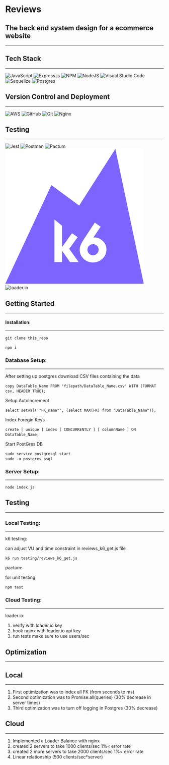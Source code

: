 # Reviews


## The back end system design for a ecommerce website
*****************************************************************


## Tech Stack
**************************
![JavaScript](https://img.shields.io/badge/javascript-%23323330.svg?style=for-the-badge&logo=javascript&logoColor=%23F7DF1E)
![Express.js](https://img.shields.io/badge/express.js-%23404d59.svg?style=for-the-badge&logo=express&logoColor=%2361DAFB)
![NPM](https://img.shields.io/badge/NPM-%23000000.svg?style=for-the-badge&logo=npm&logoColor=white)
![NodeJS](https://img.shields.io/badge/node.js-6DA55F?style=for-the-badge&logo=node.js&logoColor=white)
![Visual Studio Code](https://img.shields.io/badge/Visual%20Studio%20Code-0078d7.svg?style=for-the-badge&logo=visual-studio-code&logoColor=white)
![Sequelize](https://img.shields.io/badge/Sequelize-52B0E7?style=for-the-badge&logo=Sequelize&logoColor=white)
![Postgres](https://img.shields.io/badge/postgres-%23316192.svg?style=for-the-badge&logo=postgresql&logoColor=white)


## Version Control and Deployment
*************************************
![AWS](https://img.shields.io/badge/AWS-%23FF9900.svg?style=for-the-badge&logo=amazon-aws&logoColor=white)
![GitHub](https://img.shields.io/badge/github-%23121011.svg?style=for-the-badge&logo=github&logoColor=white)
![Git](https://img.shields.io/badge/git-%23F05033.svg?style=for-the-badge&logo=git&logoColor=white)
![Nginx](https://img.shields.io/badge/nginx-%23009639.svg?style=for-the-badge&logo=nginx&logoColor=white)

## Testing
**************
![Jest](https://img.shields.io/badge/-jest-%23C21325?style=for-the-badge&logo=jest&logoColor=white)
![Postman](https://img.shields.io/badge/Postman-FF6C37?style=for-the-badge&logo=postman&logoColor=white)
![Pactum](https://pactumjs.github.io/_media/logo-icon-small.svg)
![K6](https://raw.githubusercontent.com/grafana/k6/master/assets/logo.svg)
![loader.io](https://res.cloudinary.com/crunchbase-production/image/upload/c_lpad,h_256,w_256,f_auto,q_auto:eco,dpr_1/v1420816527/efcb3lfvkif27xsoreye.png)


## Getting Started
**********************
#### Installation:
******************
```
git clone this_repo
```
```
npm i
```
### Database Setup:
*******************

After setting up postgres download CSV files containing the data

```
copy DataTable_Name FROM 'filepath/DataTable_Name.csv' WITH (FORMAT csv, HEADER TRUE);
```
Setup AutoIncrement
```
select setval('"FK_name"', (select MAX(FK) from "DataTable_Name"));
```
Index Foregin Keys
```
create [ unique ] index [ CONCURRENTLY ] [ columnName ] ON DataTable_Name;
```
Start PostGres DB
```
sudo service postgresql start
sudo -u postgres psql
```

### Server Setup:
*****************
```
node index.js
```

## Testing
*************
### Local Testing:
**********************
k6 testing:

can adjust VU and time constraint in reviews_k6_get.js file
```
k6 run testing/reviews_k6_get.js
```

pactum:

for unit testing
```
npm test
```
### Cloud Testing:
*******************
loader.io:

1. verify with loader.io key
2. hook nginx with loader.io api key
3. run tests make sure to use users/sec

## Optimization
*****************

## Local
***********
1. First optimization was to index all FK (from seconds to ms)
2. Second optimization was to Promise.all(queries) (30% decrease in server times)
3. Third optimization was to turn off logging in Postgres (30% decrease)

## Cloud
***************
1. Implemented a Loader Balance with nginx
2. created 2 servers to take 1000 clients/sec 1%< error rate
3. created 2 more servers to take 2000 clients/sec 1%< error rate
4. Linear relationship (500 clients/sec*server)


